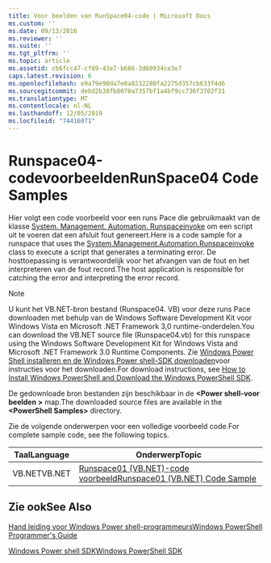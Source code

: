 ```yaml
---
title: Voor beelden van RunSpace04-code | Microsoft Docs
ms.custom: ''
ms.date: 09/13/2016
ms.reviewer: ''
ms.suite: ''
ms.tgt_pltfrm: ''
ms.topic: article
ms.assetid: cb6fcc47-cf89-43e7-b686-3d60934ce3e7
caps.latest.revision: 6
ms.openlocfilehash: e9a79e90da7e0a8232280fa2275d357cb633f4d6
ms.sourcegitcommit: debd2b38fb8070a7357bf1a4bf9cc736f3702f31
ms.translationtype: MT
ms.contentlocale: nl-NL
ms.lasthandoff: 12/05/2019
ms.locfileid: "74416071"
---
```

# <a name="runspace04-code-samples"></a><span data-ttu-id="e6f8b-102">Runspace04-codevoorbeelden</span><span class="sxs-lookup"><span data-stu-id="e6f8b-102">RunSpace04 Code Samples</span></span>

<span data-ttu-id="e6f8b-103">Hier volgt een code voorbeeld voor een runs Pace die gebruikmaakt van de klasse [System. Management. Automation. Runspaceinvoke](/dotnet/api/System.Management.Automation.RunspaceInvoke) om een script uit te voeren dat een afsluit fout genereert.</span><span class="sxs-lookup"><span data-stu-id="e6f8b-103">Here is a code sample for a runspace that uses the [System.Management.Automation.Runspaceinvoke](/dotnet/api/System.Management.Automation.RunspaceInvoke) class to execute a script that generates a terminating error.</span></span> <span data-ttu-id="e6f8b-104">De hosttoepassing is verantwoordelijk voor het afvangen van de fout en het interpreteren van de fout record.</span><span class="sxs-lookup"><span data-stu-id="e6f8b-104">The host application is responsible for catching the error and interpreting the error record.</span></span>

> [!NOTE]
> <span data-ttu-id="e6f8b-105">U kunt het VB.NET-bron bestand (Runspace04. VB) voor deze runs Pace downloaden met behulp van de Windows Software Development Kit voor Windows Vista en Microsoft .NET Framework 3,0 runtime-onderdelen.</span><span class="sxs-lookup"><span data-stu-id="e6f8b-105">You can download the VB.NET source file (Runspace04.vb) for this runspace using the Windows Software Development Kit for Windows Vista and Microsoft .NET Framework 3.0 Runtime Components.</span></span> <span data-ttu-id="e6f8b-106">Zie [Windows Power Shell installeren en de Windows Power shell-SDK downloaden](/powershell/scripting/developer/installing-the-windows-powershell-sdk)voor instructies voor het downloaden.</span><span class="sxs-lookup"><span data-stu-id="e6f8b-106">For download instructions, see [How to Install Windows PowerShell and Download the Windows PowerShell SDK](/powershell/scripting/developer/installing-the-windows-powershell-sdk).</span></span>
>
> <span data-ttu-id="e6f8b-107">De gedownloade bron bestanden zijn beschikbaar in de **\<Power shell-voor beelden >** map.</span><span class="sxs-lookup"><span data-stu-id="e6f8b-107">The downloaded source files are available in the **\<PowerShell Samples>** directory.</span></span>

<span data-ttu-id="e6f8b-108">Zie de volgende onderwerpen voor een volledige voorbeeld code.</span><span class="sxs-lookup"><span data-stu-id="e6f8b-108">For complete sample code, see the following topics.</span></span>

|<span data-ttu-id="e6f8b-109">Taal</span><span class="sxs-lookup"><span data-stu-id="e6f8b-109">Language</span></span>|<span data-ttu-id="e6f8b-110">Onderwerp</span><span class="sxs-lookup"><span data-stu-id="e6f8b-110">Topic</span></span>|
|--------------|-----------|
|<span data-ttu-id="e6f8b-111">VB.NET</span><span class="sxs-lookup"><span data-stu-id="e6f8b-111">VB.NET</span></span>|[<span data-ttu-id="e6f8b-112">Runspace01 (VB.NET)-code voorbeeld</span><span class="sxs-lookup"><span data-stu-id="e6f8b-112">Runspace01 (VB.NET) Code Sample</span></span>](./runspace01-vb-net-code-sample.md)|

## <a name="see-also"></a><span data-ttu-id="e6f8b-113">Zie ook</span><span class="sxs-lookup"><span data-stu-id="e6f8b-113">See Also</span></span>

[<span data-ttu-id="e6f8b-114">Hand leiding voor Windows Power shell-programmeurs</span><span class="sxs-lookup"><span data-stu-id="e6f8b-114">Windows PowerShell Programmer's Guide</span></span>](./windows-powershell-programmer-s-guide.md)

[<span data-ttu-id="e6f8b-115">Windows Power shell SDK</span><span class="sxs-lookup"><span data-stu-id="e6f8b-115">Windows PowerShell SDK</span></span>](../windows-powershell-reference.md)
